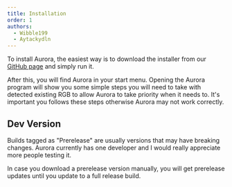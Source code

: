 ```yaml
---
title: Installation
order: 1
authors:
  - Wibble199
  - Aytackydln
---
```


To install Aurora, the easiest way is to download the installer from our [GitHub page](https://github.com/Aurora-RGB/Aurora/releases) and simply run it.

After this, you will find Aurora in your start menu.
Opening the Aurora program will show you some simple steps you will need to take with detected existing RGB to allow Aurora to take priority when it needs to.
It's important you follows these steps otherwise Aurora may not work correctly.

## Dev Version

Builds tagged as "Prerelease" are usually versions that may have breaking changes.
Aurora currently has one developer and I would really appreciate more people testing it.

In case you download a prerelease version manually, you will get prerelease updates until you update to a full release build.


